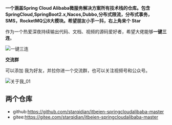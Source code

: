 **一个涵盖Spring Cloud Alibaba微服务解决方案所有技术栈的仓库。包含SpringCloud,SpringBoot2.x,Nacos,Dubbo,分布式限流，分布式事务，SMS，RocketMQ公8大模块。希望朋友小手一抖，右上角来个 Star**



作为一个热爱深夜持续输出代码、文档、视频的源码爱好者，希望大佬能够**一键三连**。

![一键三连](https://github.com/starqidian/itbeien-springcloudalibaba-master/assets/119275470/d750ffd3-7da9-43c4-bc1b-30de5a2ec99f)

**交流群**

可以添加 我为好友，并拉你进一个交流群，也可以关注视频号和公众号。

![关于我_01](https://github.com/starqidian/itbeien-springcloudalibaba-master/assets/119275470/f35ea083-edfa-431e-8b0c-9cf969b20890)


## 两个仓库

- github:https://github.com/starqidian/itbeien-springcloudalibaba-master
- gitee:https://gitee.com/starqidian/itbeien-springcloudalibaba-master
